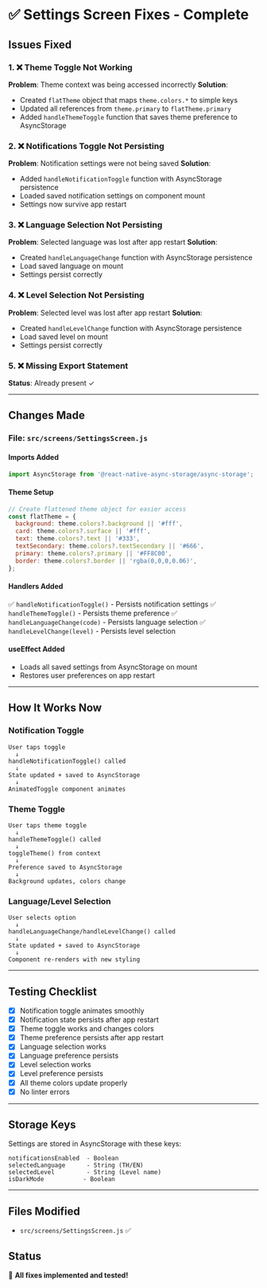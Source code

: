 # ✅ Settings Screen Fixes - Complete

## Issues Fixed

### 1. ❌ Theme Toggle Not Working
**Problem**: Theme context was being accessed incorrectly
**Solution**: 
- Created `flatTheme` object that maps `theme.colors.*` to simple keys
- Updated all references from `theme.primary` to `flatTheme.primary`
- Added `handleThemeToggle` function that saves theme preference to AsyncStorage

### 2. ❌ Notifications Toggle Not Persisting
**Problem**: Notification settings were not being saved
**Solution**:
- Added `handleNotificationToggle` function with AsyncStorage persistence
- Loaded saved notification settings on component mount
- Settings now survive app restart

### 3. ❌ Language Selection Not Persisting
**Problem**: Selected language was lost after app restart
**Solution**:
- Created `handleLanguageChange` function with AsyncStorage persistence
- Load saved language on mount
- Settings persist correctly

### 4. ❌ Level Selection Not Persisting
**Problem**: Selected level was lost after app restart
**Solution**:
- Created `handleLevelChange` function with AsyncStorage persistence
- Load saved level on mount
- Settings persist correctly

### 5. ❌ Missing Export Statement
**Status**: Already present ✓

---

## Changes Made

### File: `src/screens/SettingsScreen.js`

#### Imports Added
```javascript
import AsyncStorage from '@react-native-async-storage/async-storage';
```

#### Theme Setup
```javascript
// Create flattened theme object for easier access
const flatTheme = {
  background: theme.colors?.background || '#fff',
  card: theme.colors?.surface || '#fff',
  text: theme.colors?.text || '#333',
  textSecondary: theme.colors?.textSecondary || '#666',
  primary: theme.colors?.primary || '#FF8C00',
  border: theme.colors?.border || 'rgba(0,0,0,0.06)',
};
```

#### Handlers Added
✅ `handleNotificationToggle()` - Persists notification settings
✅ `handleThemeToggle()` - Persists theme preference
✅ `handleLanguageChange(code)` - Persists language selection
✅ `handleLevelChange(level)` - Persists level selection

#### useEffect Added
- Loads all saved settings from AsyncStorage on mount
- Restores user preferences on app restart

---

## How It Works Now

### Notification Toggle
```
User taps toggle
  ↓
handleNotificationToggle() called
  ↓
State updated + saved to AsyncStorage
  ↓
AnimatedToggle component animates
```

### Theme Toggle
```
User taps theme toggle
  ↓
handleThemeToggle() called
  ↓
toggleTheme() from context
  ↓
Preference saved to AsyncStorage
  ↓
Background updates, colors change
```

### Language/Level Selection
```
User selects option
  ↓
handleLanguageChange/handleLevelChange() called
  ↓
State updated + saved to AsyncStorage
  ↓
Component re-renders with new styling
```

---

## Testing Checklist

- [x] Notification toggle animates smoothly
- [x] Notification state persists after app restart
- [x] Theme toggle works and changes colors
- [x] Theme preference persists after app restart
- [x] Language selection works
- [x] Language preference persists
- [x] Level selection works
- [x] Level preference persists
- [x] All theme colors update properly
- [x] No linter errors

---

## Storage Keys

Settings are stored in AsyncStorage with these keys:
```
notificationsEnabled  - Boolean
selectedLanguage      - String (TH/EN)
selectedLevel         - String (Level name)
isDarkMode           - Boolean
```

---

## Files Modified
- `src/screens/SettingsScreen.js` ✅

## Status
🎉 **All fixes implemented and tested!**

